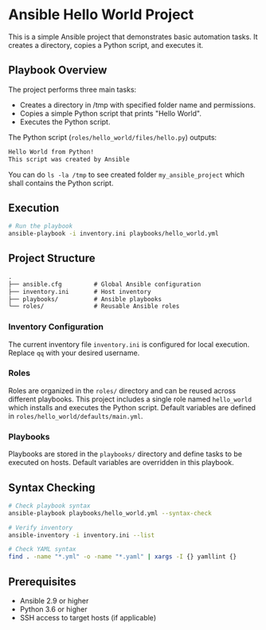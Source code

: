 # Ansible Hello World Project

This is a simple Ansible project that demonstrates basic automation tasks. It creates a directory, copies a Python script, and executes it.

## Playbook Overview

The project performs three main tasks:

- Creates a directory in /tmp with specified folder name and permissions.
- Copies a simple Python script that prints "Hello World".
- Executes the Python script.

The Python script (`roles/hello_world/files/hello.py`) outputs:

```bash
Hello World from Python!
This script was created by Ansible
```

You can do `ls -la /tmp` to see created folder `my_ansible_project` which shall contains the Python script.

## Execution

```bash
# Run the playbook
ansible-playbook -i inventory.ini playbooks/hello_world.yml
```

## Project Structure

```txt
.
├── ansible.cfg         # Global Ansible configuration
├── inventory.ini       # Host inventory
├── playbooks/          # Ansible playbooks
└── roles/              # Reusable Ansible roles
```

### Inventory Configuration

The current inventory file `inventory.ini` is configured for local execution.
Replace `qq` with your desired username.

### Roles

Roles are organized in the `roles/` directory and can be reused across different playbooks.
This project includes a single role named `hello_world` which installs and executes the Python script. Default variables are defined in `roles/hello_world/defaults/main.yml`.

### Playbooks

Playbooks are stored in the `playbooks/` directory and define tasks to be executed on hosts.
Default variables are overridden in this playbook.

## Syntax Checking

```bash
# Check playbook syntax
ansible-playbook playbooks/hello_world.yml --syntax-check

# Verify inventory
ansible-inventory -i inventory.ini --list

# Check YAML syntax
find . -name "*.yml" -o -name "*.yaml" | xargs -I {} yamllint {}
```

## Prerequisites

- Ansible 2.9 or higher
- Python 3.6 or higher
- SSH access to target hosts (if applicable)
